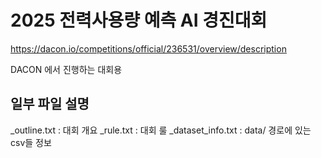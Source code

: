 # 2025 전력사용량 예측 AI 경진대회


https://dacon.io/competitions/official/236531/overview/description


DACON 에서 진행하는 대회용 


## 일부 파일 설명

_outline.txt : 대회 개요
_rule.txt : 대회 룰
_dataset_info.txt : data/ 경로에 있는 csv들 정보

##
